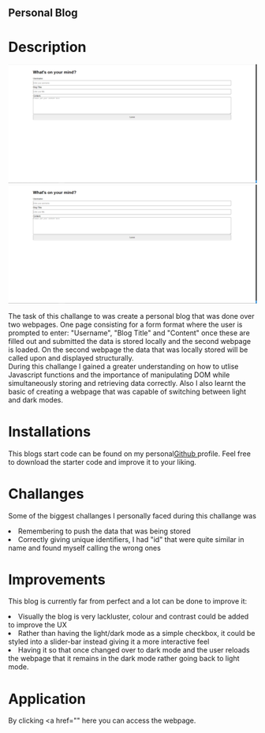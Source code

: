 ## Personal Blog

# Description
<img src="/assets/images/form-submit-page.PNG">
<img src="/assets/images/form-submit-page.PNG">

The task of this challange to was create a personal blog that was done over two webpages. One page consisting for a form format where the user is prompted to enter: "Username", "Blog Title" and "Content" once these are filled out and submitted the data is stored locally and the second webpage is loaded. On the second webpage the data that was locally stored will be called upon and displayed structurally.<br>During this challange I gained a greater understanding on how to utlise Javascript functions and the importance of manipulating DOM while simultaneously storing and retrieving data correctly. Also I also learnt the basic of creating a webpage that was capable of switching between light and dark modes.

# Installations
This blogs start code can be found on my personal<a href="https://github.com/cbfcuh/Module-4-Challange">Github </a>profile. Feel free to download the starter code and improve it to your liking.

# Challanges
Some of the biggest challanges I personally faced during this challange was 
<li>Remembering to push the data that was being stored</li>
<li>Correctly giving unique identifiers, I had "id" that were quite similar in name and found myself calling the wrong ones</li>

# Improvements
This blog is currently far from perfect and a lot can be done to improve it:
<li>Visually the blog is very lackluster, colour and contrast could be added to improve the UX</li>
<li>Rather than having the light/dark mode as a simple checkbox, it could be styled into a slider-bar instead giving it a more interactive feel</li>
<li>Having it so that once changed over to dark mode and the user reloads the webpage that it remains in the dark mode rather going back to light mode.</li>

# Application
By clicking <a href="" here</a> you can access the webpage.
